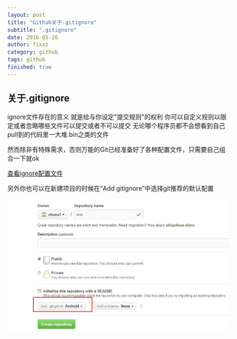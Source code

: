 ```yaml
---
layout: post
title: "Github关于.gitignore"
subtitle: ".gitignore"
date: 2016-05-26
author: fixxz
category: github
tags: github
finished: true
---
```


## 关于.gitignore

 ignore文件存在的意义 就是给与你设定"提交规则"的权利
 你可以自定义规则以限定或者忽略哪些文件可以提交或者不可以提交
 无论哪个程序员都不会想看到自己pull到的代码里一大堆.bin之类的文件
 
 然而除非有特殊需求，否则万能的Git已经准备好了各种配置文件，只需要自己组合一下就ok

[查看ignore配置文件](https://github.com/github/gitignore)

另外你也可以在新建项目的时候在“Add gitignore”中选择git推荐的默认配置

![example](/img/20160526-ignore.png)





